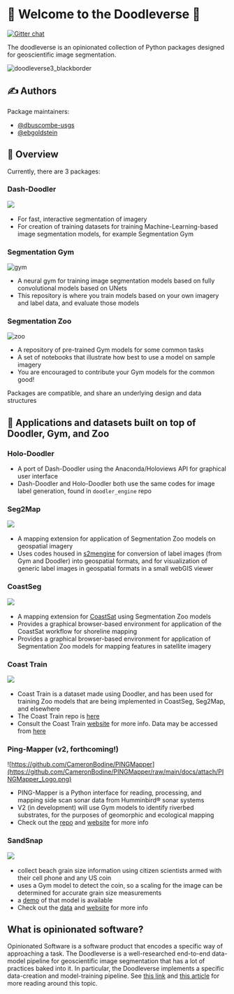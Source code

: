 # :space_invader: Welcome to the Doodleverse :space_invader:

[![Gitter chat](https://badges.gitter.im/Doodleverse.png)](https://gitter.im/doodleverse)

The doodleverse is an opinionated collection of Python packages designed for geoscientific image segmentation.  

<!-- ![](https://user-images.githubusercontent.com/3596509/153691058-fd1d0af0-03ba-49fe-9dbe-1007f700e006.png) -->

![doodleverse3_blackborder](https://user-images.githubusercontent.com/3596509/153729377-e16d0679-ca0d-4d0d-a9f9-90306ba2f871.png)

## ✍️ Authors

Package maintainers:
* [@dbuscombe-usgs](https://github.com/dbuscombe-usgs) 
* [@ebgoldstein](https://github.com/ebgoldstein)

## 🌟 Overview
Currently, there are 3 packages:

### Dash-Doodler
![](https://github.com/Doodleverse/dash_doodler/blob/main/doodler-logo.png)

  * For fast, interactive segmentation of imagery
  * For creation of training datasets for training Machine-Learning-based image segmentation models, for example Segmentation Gym

### Segmentation Gym
<!-- ![zoo](https://user-images.githubusercontent.com/3596509/153691733-1fe98e37-5379-4122-8d02-adbcb0ab0db3.png) -->
![gym](https://user-images.githubusercontent.com/3596509/153696396-0b3148c5-77e4-48b2-b3ce-fd9038ba21ab.png)

  * A neural gym for training image segmentation models based on fully convolutional models based on UNets
  * This repository is where you train models based on your own imagery and label data, and evaluate those models

### Segmentation Zoo
![zoo](https://user-images.githubusercontent.com/3596509/153691807-1da4d3ba-377b-40af-9891-c469cc6390c1.png)

  * A repository of pre-trained Gym models for some common tasks
  * A set of notebooks that illustrate how best to use a model on sample imagery
  * You are encouraged to contribute your Gym models for the common good!

Packages are compatible, and share an underlying design and data structures


## 💨 Applications and datasets built on top of Doodler, Gym, and Zoo

### Holo-Doodler

  * A port of Dash-Doodler using the Anaconda/Holoviews API for graphical user interface
  * Dash-Doodler and Holo-Doodler both use the same codes for image label generation, found in `doodler_engine` repo

### Seg2Map
![](https://user-images.githubusercontent.com/3596509/194389595-82ade668-daf0-4d24-b1a0-6ecf897f40fe.gif)

  * A mapping extension for application of Segmentation Zoo models on geospatial imagery
  * Uses codes housed in [s2mengine](https://github.com/Doodleverse/s2m_engine) for conversion of label images (from Gym and Doodler) into geospatial formats, and for visualization of generic label images in geospatial formats in a small webGIS viewer

### CoastSeg
![](https://user-images.githubusercontent.com/61564689/212394936-263ec9fc-fb82-45b8-bc79-bc57dafdae73.gif)

  * A mapping extension for [CoastSat](https://github.com/kvos/CoastSat) using Segmentation Zoo models
  * Provides a graphical browser-based environment for application of the CoastSat workflow for shoreline mapping
  * Provides a graphical browser-based environment for application of Segmentation Zoo models for mapping features in satellite imagery

### Coast Train
![](https://github.com/CoastTrain/CoastTrain/raw/main/website/static/img/Coast_train_fig1.jpg)

  * Coast Train is a dataset made using Doodler, and has been used for training Zoo models that are being implemented in CoastSeg, Seg2Map, and elsewhere
  * The Coast Train repo is [here](https://github.com/CoastTrain/CoastTrain)
  * Consult the Coast Train [website](https://coasttrain.github.io/CoastTrain/) for more info. Data may be accessed from [here](https://coasttrain.github.io/CoastTrain/docs/Version%201:%20March%202022/data)

### Ping-Mapper (v2, forthcoming!)
![https://github.com/CameronBodine/PINGMapper](https://github.com/CameronBodine/PINGMapper/raw/main/docs/attach/PINGMapper_Logo.png)
* PING-Mapper is a Python interface for reading, processing, and mapping side scan sonar data from Humminbird® sonar systems
* V2 (in development) will use Gym models to identify riverbed substrates, for the purposes of geomorphic and ecological mapping
* Check out the [repo](https://github.com/CameronBodine/PINGMapper) and [website](https://cameronbodine.github.io/PINGMapper/) for more info

### SandSnap
![](https://www.arcgis.com/sharing/rest/content/items/f55871e51fcd4ae7a3a855e9f89a1f2a/resources/images/widget_585/1637174904533.png)
* collect beach grain size information using citizen scientists armed with their cell phone and any US coin
* uses a Gym model to detect the coin, so a scaling for the image can be determined for accurate grain size measurements 
* a [demo](https://huggingface.co/spaces/dbuscombe/SandSnap_CoinDetect) of that model is available
* Check out the [data](https://sandsnap-erdcchl.hub.arcgis.com/) and [website](https://sandsnap-erdcchl.hub.arcgis.com/) for more info


## What is opinionated software?

Opinionated Software is a software product that encodes a specific way of approaching a task. The Doodleverse is a well-researched end-to-end data-model pipeline for geoscientific image segmentation that has a lot of practices baked into it. In particular, the Doodleverse implements a specific data-creation and model-training pipeline. See [this link](https://medium.com/@stueccles/the-rise-of-opinionated-software-ca1ba0140d5b#.etoe6fbd2) and [this article](https://peerj.com/preprints/3210/) for more reading around this topic.






